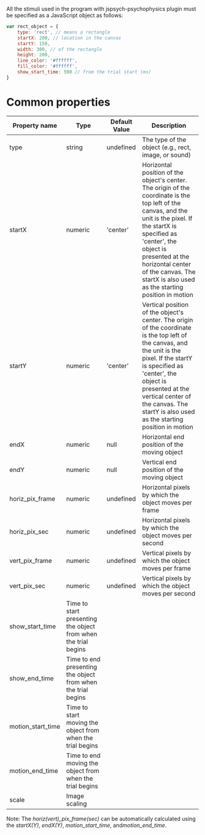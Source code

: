 All the stimuli used in the program with jspsych-psychophysics plugin must be specified as a JavaScript object as follows:
```javascript
var rect_object = {
    type: 'rect', // means a rectangle
    startX: 200, // location in the canvas
    startY: 150,
    width: 300, // of the rectangle
    height: 200,
    line_color: '#ffffff',
    fill_color: '#ffffff',
    show_start_time: 500 // from the trial start (ms)
}
```
# Common properties

|Property name|Type|Default Value|Description|
|---|---|---|---|
|type|string|undefined|The type of the object (e.g., rect, image, or sound)|
|startX|numeric|'center'|Horizontal position of the object's center. The origin of the coordinate is the top left of the canvas, and the unit is the pixel. If the startX is specified as 'center', the object is presented at the horizontal center of the canvas. The startX is also used as the starting position in motion|
|startY|numeric|'center'|Vertical position of the object's center. The origin of the coordinate is the top left of the canvas, and the unit is the pixel. If the startY is specified as 'center', the object is presented at the vertical center of the canvas. The startY is also used as the starting position in motion|
|endX|numeric|null|Horizontal end position of the moving object|
|endY|numeric|null|Vertical end position of the moving object|
|horiz_pix_frame|numeric|undefined|Horizontal pixels by which the object moves per frame|
|horiz_pix_sec|numeric|undefined|Horizontal pixels by which the object moves per second|
|vert_pix_frame|numeric|undefined|Vertical pixels by which the object moves per frame|
|vert_pix_sec|numeric|undefined|Vertical pixels by which the object moves per second|
|show_start_time|Time to start presenting the object from when the trial begins|
|show_end_time|Time to end presenting the object from when the trial begins|
|motion_start_time|Time to start moving the object from when the trial begins|
|motion_end_time|Time to end moving the object from when the trial begins|
|scale|Image scaling|

Note: The *horiz(vert)_pix_frame(sec)* can be automatically calculated using the *startX(Y)*, *endX(Y)*, *motion_start_time*, and*motion_end_time*.